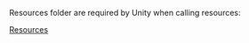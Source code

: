 ﻿Resources folder are required by Unity when calling resources:

[Resources](https://docs.unity3d.com/ScriptReference/Resources.html)
